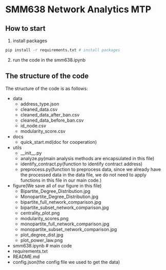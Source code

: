# SMM638 Network Analytics MTP
## How to start
1. install packages
```bash
pip install -r requirements.txt # install packages
```
2. run the code in the smm638.ipynb

## The structure of the code
The structure of the code is as follows:
- data
  - address_type.json
  - cleaned_data.csv
  - cleaned_data_after_ban.csv
  - cleaned_data_before_ban.csv
  - id_node.csv
  - modularity_score.csv
- docs
  - quick_start.md(doc for cooperation)
- utils
  - \_\_init\_\_.py
  - analyze.py(main analysis methods are encapsulated in this file)
  - identify_contract.py(function to identify contract address)
  - preprocess.py(function to preprocess data, since we already have the processed data in the data file, we do not need to apply functions in this file in our main code.)
- figure(We save all of our figure in this file)
  - Bipartite_Degree_Distribution.jpg
  - Monopartite_Degree_Distribution.jpg
  - bipartite_full_network_comparison.jpg
  - bipartite_subset_network_comparison.jpg
  - centrality_plot.png
  - modularity_scores.png
  - monopartite_full_network_comparison.jpg
  - monopartite_subset_network_comparison.jpg
  - plot_degree_dist.jpg
  - plot_power_law.png
- smm638.ipynb # main code
- requirements.txt
- README.md
- config.json(the config file we used to get the data)
